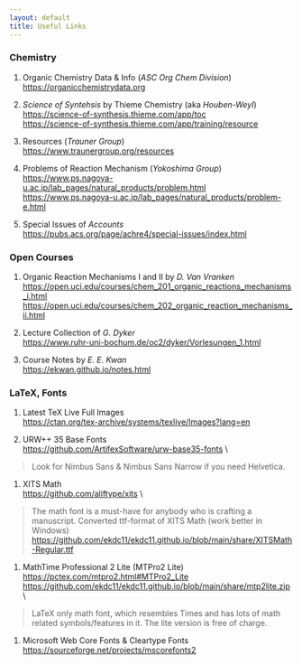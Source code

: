 ```yaml
---
layout: default
title: Useful Links
---
```

### Chemistry

1. Organic Chemistry Data & Info (*ASC Org Chem Division*) \
https://organicchemistrydata.org

1. *Science of Syntehsis* by Thieme Chemistry (aka *Houben-Weyl*) \
https://science-of-synthesis.thieme.com/app/toc \
https://science-of-synthesis.thieme.com/app/training/resource

1. Resources (*Trauner Group*) \
https://www.traunergroup.org/resources

1. Problems of Reaction Mechanism (*Yokoshima Group*) \
https://www.ps.nagoya-u.ac.jp/lab_pages/natural_products/problem.html \
https://www.ps.nagoya-u.ac.jp/lab_pages/natural_products/problem-e.html

1. Special Issues of *Accounts* \
https://pubs.acs.org/page/achre4/special-issues/index.html

### Open Courses

1. Organic Reaction Mechanisms I and II by *D. Van Vranken* \
https://open.uci.edu/courses/chem_201_organic_reactions_mechanisms_i.html \
https://open.uci.edu/courses/chem_202_organic_reaction_mechanisms_ii.html

1. Lecture Collection of *G. Dyker* \
https://www.ruhr-uni-bochum.de/oc2/dyker/Vorlesungen_1.html

1. Course Notes by *E. E. Kwan* \
https://ekwan.github.io/notes.html

### LaTeX, Fonts

1. Latest TeX Live Full Images \
https://ctan.org/tex-archive/systems/texlive/Images?lang=en

1. URW++ 35 Base Fonts \
https://github.com/ArtifexSoftware/urw-base35-fonts \
> Look for Nimbus Sans & Nimbus Sans Narrow if you need Helvetica.

1. XITS Math \
https://github.com/aliftype/xits \
> The math font is a must-have for anybody who is crafting a manuscript.
> Converted ttf-format of XITS Math (work better in Windows)
> https://github.com/ekdc11/ekdc11.github.io/blob/main/share/XITSMath-Regular.ttf

1. MathTime Professional 2 Lite (MTPro2 Lite) \
https://pctex.com/mtpro2.html#MTPro2_Lite \
https://github.com/ekdc11/ekdc11.github.io/blob/main/share/mtp2lite.zip \
> LaTeX only math font, which resembles Times and has lots of math related symbols/features in it. The lite version is free of charge.

1. Microsoft Web Core Fonts & Cleartype Fonts \
https://sourceforge.net/projects/mscorefonts2
